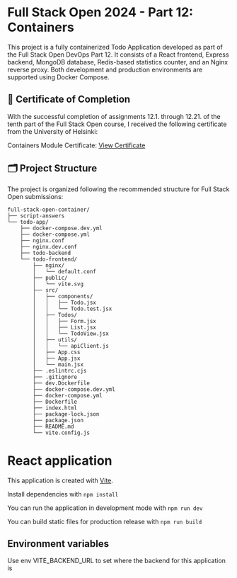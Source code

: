 # Full Stack Open 2024 - Part 12: Containers

This project is a fully containerized Todo Application developed as part of the Full Stack Open DevOps Part 12. It consists of a React frontend, Express backend, MongoDB database, Redis-based statistics counter, and an Nginx reverse proxy. Both development and production environments are supported using Docker Compose.

## 📜 Certificate of Completion
With the successful completion of assignments 12.1. through 12.21. of the tenth part of the Full Stack Open course, I received the following certificate from the University of Helsinki:

Containers Module Certificate: [View Certificate](https://studies.cs.helsinki.fi/stats/api/certificate/fs-containers/en/650e207f50c96ddeb4e1628bef3bcfa4)

## 🗂️ Project Structure

The project is organized following the recommended structure for Full Stack Open submissions:

```
full-stack-open-container/
├── script-answers
└── todo-app/
    ├── docker-compose.dev.yml
    ├── docker-compose.yml
    ├── nginx.conf
    ├── nginx.dev.conf
    ├── todo-backend
    └── todo-frontend/
        ├── nginx/
        │   └── default.conf
        ├── public/
        │   └── vite.svg
        ├── src/
        │   ├── components/
        │   │   ├── Todo.jsx
        │   │   └── Todo.test.jsx
        │   ├── Todos/
        │   │   ├── Form.jsx
        │   │   ├── List.jsx
        │   │   └── TodoView.jsx
        │   ├── utils/
        │   │   └── apiClient.js
        │   ├── App.css
        │   ├── App.jsx
        │   └── main.jsx
        ├── .eslintrc.cjs
        ├── .gitignore
        ├── dev.Dockerfile
        ├── docker-compose.dev.yml
        ├── docker-compose.yml
        ├── Dockerfile
        ├── index.html
        ├── package-lock.json
        ├── package.json
        ├── README.md
        └── vite.config.js
```

# React application

This application is created with [Vite](https://vitest.dev/).

Install dependencies with `npm install`

You can run the application in development mode with `npm run dev`

You can build static files for production release with `npm run build`

## Environment variables

Use env VITE_BACKEND_URL to set where the backend for this application is